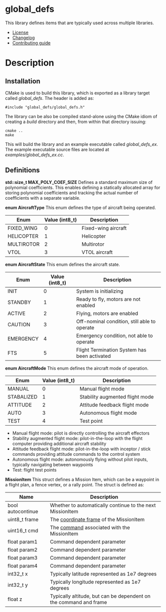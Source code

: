 # global_defs
This library defines items that are typically used across multiple libraries.
   * [License](LICENSE.md)
   * [Changelog](CHANGELOG.md)
   * [Contributing guide](CONTRIBUTING.md)

# Description

## Installation
CMake is used to build this library, which is exported as a library target called *global_defs*. The header is added as:

```
#include "global_defs/global_defs.h"
```

The library can be also be compiled stand-alone using the CMake idiom of creating a *build* directory and then, from within that directory issuing:

```
cmake ..
make
```

This will build the library and an example executable called *global_defs_ex*. The example executable source files are located at *examples/global_defs_ex.cc*.

## Definitions

**std::size_t MAX_POLY_COEF_SIZE** Defines a standard maximum size of polynomial coefficients. This enables defining a statically allocated array for storing polynomial coefficients and tracking the actual number of coefficients with a separate variable.

**enum AircraftType** This enum defines the type of aircraft being operated.

| Enum               | Value (int8_t) | Description         |
| ------------------ | ----- | ------------------- |
| FIXED_WING         | 0     | Fixed-wing aircraft |
| HELICOPTER         | 1     | Helicopter          |
| MULTIROTOR         | 2     | Multirotor          |
| VTOL               | 3     | VTOL aircraft       |


**enum AircraftState** This enum defines the aircraft state.

| Enum      | Value (int8_t) | Description                                  |
| --------- | ----- | -------------------------------------------- |
| INIT      | 0     | System is initializing                       |
| STANDBY   | 1     | Ready to fly, motors are not enabled         |
| ACTIVE    | 2     | Flying, motors are enabled                   |
| CAUTION   | 3     | Off-nominal condition, still able to operate |
| EMERGENCY | 4     | Emergency condition, not able to operate     |
| FTS       | 5     | Flight Termination System has been activated |

**enum AircraftMode** This enum defines the aircraft mode of operation.

| Enum       | Value (int8_t) | Description                     |
| ---------- | ----- | ------------------------------- |
| MANUAL     | 0     | Manual flight mode              |
| STABALIZED | 1     | Stability augmented flight mode |
| ATTITUDE   | 2     | Attitude feedback flight mode   |
| AUTO       | 3     | Autonomous flight mode          | 
| TEST       | 4     | Test point                      |

* Manual flight mode: pilot is directly controlling the aircraft effectors
* Stability augmented flight mode: pilot-in-the-loop with the flight computer providing additional aircraft stability
* Attitude feedback flight mode: pilot-in-the-loop with inceptor / stick commands providing attitude commands to the control system
* Autonomous flight mode: autonomously flying without pilot inputs, typically navigating between waypoints
* Test: flight test points

**MissionItem** This struct defines a Mission Item, which can be a waypoint in a flight plan, a fence vertex, or a rally point. The struct is defined as:

| Name | Description |
| --- | --- |
| bool autocontinue | Whether to automatically continue to the next MissionItem |
| uint8_t frame | The [coordinate frame](https://mavlink.io/en/messages/common.html#MAV_FRAME) of the MissionItem |
| uint16_t cmd | The [command](https://mavlink.io/en/messages/common.html#mav_commands) associated with the MissionItem |
| float param1 | Command dependent parameter |
| float param2 | Command dependent parameter |
| float param3 | Command dependent parameter |
| float param4 | Command dependent parameter |
| int32_t x | Typically latitude represented as 1e7 degrees |
| int32_t y |  Typically longitude represented as 1e7 degrees  |
| float z | Typically altitude, but can be dependent on the command and frame |

